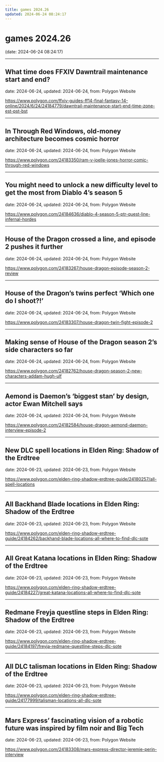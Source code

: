 ```yaml
---
title: games 2024.26
updated: 2024-06-24 08:24:17
---
```


# games 2024.26

(date: 2024-06-24 08:24:17)

---

## What time does FFXIV Dawntrail maintenance start and end?

date: 2024-06-24, updated: 2024-06-24, from: Polygon Website

 

<https://www.polygon.com/ffxiv-guides-ff14-final-fantasy-14-online/2024/6/24/24184779/dawntrail-maintenance-start-end-time-zone-est-pst-bst>

---

## In Through Red Windows, old-money architecture becomes cosmic horror

date: 2024-06-24, updated: 2024-06-24, from: Polygon Website

 

<https://www.polygon.com/24183350/ram-v-joelle-jones-horror-comic-through-red-windows>

---

## You might need to unlock a new difficulty level to get the most from Diablo 4’s season 5

date: 2024-06-24, updated: 2024-06-24, from: Polygon Website

 

<https://www.polygon.com/24184636/diablo-4-season-5-ptr-quest-line-infernal-hordes>

---

## House of the Dragon crossed a line, and episode 2 pushes it further

date: 2024-06-24, updated: 2024-06-24, from: Polygon Website

 

<https://www.polygon.com/24183267/house-dragon-episode-season-2-review>

---

## House of the Dragon’s twins perfect ‘Which one do I shoot?!’

date: 2024-06-24, updated: 2024-06-24, from: Polygon Website

 

<https://www.polygon.com/24183307/house-dragon-twin-fight-episode-2>

---

## Making sense of House of the Dragon season 2’s side characters so far

date: 2024-06-24, updated: 2024-06-24, from: Polygon Website

 

<https://www.polygon.com/24182762/house-dragon-season-2-new-characters-addam-hugh-ulf>

---

## Aemond is Daemon’s ‘biggest stan’ by design, actor Ewan Mitchell says

date: 2024-06-24, updated: 2024-06-24, from: Polygon Website

 

<https://www.polygon.com/24182584/house-dragon-aemond-daemon-interview-episode-2>

---

## New DLC spell locations in Elden Ring: Shadow of the Erdtree

date: 2024-06-23, updated: 2024-06-23, from: Polygon Website

 

<https://www.polygon.com/elden-ring-shadow-erdtree-guide/24180257/all-spell-locations>

---

## All Backhand Blade locations in Elden Ring: Shadow of the Erdtree

date: 2024-06-23, updated: 2024-06-23, from: Polygon Website

 

<https://www.polygon.com/elden-ring-shadow-erdtree-guide/24184262/backhand-blade-locations-all-where-to-find-dlc-sote>

---

## All Great Katana locations in Elden Ring: Shadow of the Erdtree

date: 2024-06-23, updated: 2024-06-23, from: Polygon Website

 

<https://www.polygon.com/elden-ring-shadow-erdtree-guide/24184227/great-katana-locations-all-where-to-find-dlc-sote>

---

## Redmane Freyja questline steps in Elden Ring: Shadow of the Erdtree

date: 2024-06-23, updated: 2024-06-23, from: Polygon Website

 

<https://www.polygon.com/elden-ring-shadow-erdtree-guide/24184197/freyja-redmane-questline-steps-dlc-sote>

---

## All DLC talisman locations in Elden Ring: Shadow of the Erdtree

date: 2024-06-23, updated: 2024-06-23, from: Polygon Website

 

<https://www.polygon.com/elden-ring-shadow-erdtree-guide/24177999/talisman-locations-all-dlc-sote>

---

## Mars Express’ fascinating vision of a robotic future was inspired by film noir and Big Tech

date: 2024-06-23, updated: 2024-06-23, from: Polygon Website

 

<https://www.polygon.com/24183308/mars-express-director-jeremie-perin-interview>

